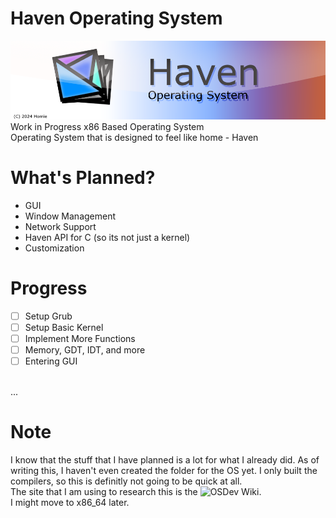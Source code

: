 # Haven Operating System
![alt text](https://raw.githubusercontent.com/Yourhomie164/HavenSystem/refs/heads/main/hvn_banner.png "Haven OS Banner")
<br>
Work in Progress x86 Based Operating System
<br>
Operating System that is designed to feel like home - Haven

# What's Planned?
- GUI
- Window Management
- Network Support
- Haven API for C (so its not just a kernel)
- Customization

# Progress
- [ ] Setup Grub
- [ ] Setup Basic Kernel
- [ ] Implement More Functions
- [ ] Memory, GDT, IDT, and more
- [ ] Entering GUI
<br>
...

# Note
I know that the stuff that I have planned is a lot for what I already did. As of writing this, I haven't even created the folder for the OS yet. I only built the compilers, so this is definitly not going to be quick at all.
<br>
The site that I am using to research this is the ![OSDev Wiki](https://wiki.osdev.org/).
<br>
I might move to x86_64 later.

